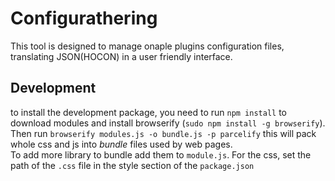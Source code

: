 # Configurathering
This tool is designed to manage onaple plugins configuration files,
 translating JSON(HOCON) in a user friendly interface. 
 ## Development
 to install the development package, you need to run `npm install` to download modules and install browserify (`sudo npm install -g browserify`). Then 
 run ```browserify modules.js -o bundle.js -p parcelify```
 this will pack whole css and js into _bundle_ files used by web pages.  
 To add more library to bundle add them to `module.js`. For the css, set the path of the `.css` file
 in the style section of the `package.json` 